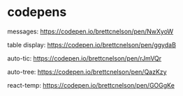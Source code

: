 # codepens
messages: https://codepen.io/brettcnelson/pen/NwXyoW

table display: https://codepen.io/brettcnelson/pen/ggydaB

auto-tic: https://codepen.io/brettcnelson/pen/rJmVQr

auto-tree: https://codepen.io/brettcnelson/pen/QazKzy

react-temp: https://codepen.io/brettcnelson/pen/GOGgKe
